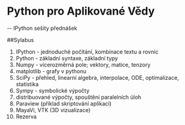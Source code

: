 # Python pro Aplikované Vědy 
-- IPython sešity přednášek

##Sylabus

1. IPython - jednoduché počítání, kombinace textu a rovnic
2. Python  - základní syntaxe, základní typy 
3. Numpy   - vícerozměrná pole; vektory, matice, tenzory
4. matplotlib - grafy v pythonu
5. SciPy - přehled, linearní algebra, interpolace, ODE, optimalizace, statistika
6. Sympy - symbolické výpočty 
7. distribuované výpočty, spouštění paralelních úloh
8. Paraview (příklad skriptování aplikací)
9. MayaVi, VTK (3D vizualizace)
10. Rezerva
